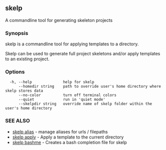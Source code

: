 ## skelp

A commandline tool for generating skeleton projects

### Synopsis


skelp is a commandline tool for applying templates to a directory.

Skelp can be used to generate full project skeletons and/or apply templates to
an existing project.

### Options

```
  -h, --help              help for skelp
      --homedir string    path to override user's home directory where skelp stores data
      --no-color          turn off terminal colors
      --quiet             run in 'quiet mode'
      --skelpdir string   override name of skelp folder within the user's home directory
```

### SEE ALSO
* [skelp alias](skelp_alias.md)	 - manage aliases for urls / filepaths
* [skelp apply](skelp_apply.md)	 - Apply a template to the current directory
* [skelp bashme](skelp_bashme.md)	 - Creates a bash completion file for skelp

